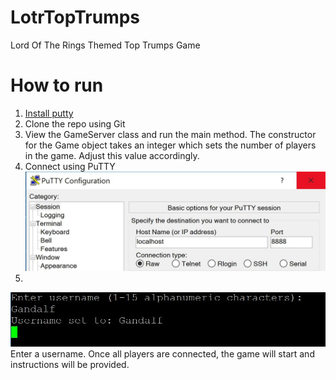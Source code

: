 # LotrTopTrumps
Lord Of The Rings Themed Top Trumps Game

# How to run
1. [Install putty](https://putty.org/)
2. Clone the repo using Git
3. View the GameServer class and run the main method. The constructor for the Game object takes an integer which sets the number of players in the game. Adjust this value accordingly.
4. Connect using PuTTY
![Connecting1](/connect1.JPG)
5. 
![Connecting2](/connect2.JPG)
Enter a username. Once all players are connected, the game will start and instructions will be provided.
